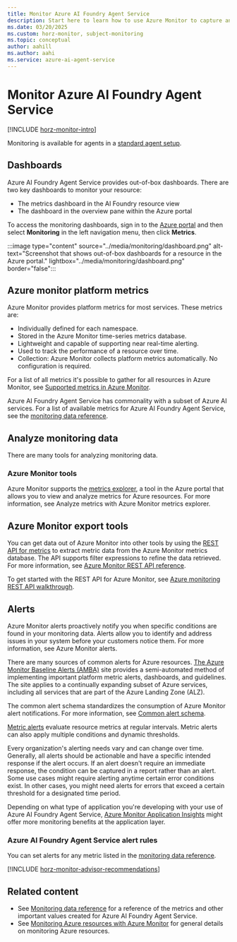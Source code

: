 ```yaml
---
title: Monitor Azure AI Foundry Agent Service
description: Start here to learn how to use Azure Monitor to capture and analyze metrics for your Azure AI Foundry Agent Service.
ms.date: 03/20/2025
ms.custom: horz-monitor, subject-monitoring
ms.topic: conceptual
author: aahill
ms.author: aahi
ms.service: azure-ai-agent-service
---
```


# Monitor Azure AI Foundry Agent Service

[!INCLUDE [horz-monitor-intro](~/reusable-content/ce-skilling/azure/includes/azure-monitor/horizontals/horz-monitor-intro.md)]

Monitoring is available for agents in a [standard agent setup](../how-to/).

## Dashboards

Azure AI Foundry Agent Service provides out-of-box dashboards. There are two key dashboards to monitor your resource: 

- The metrics dashboard in the AI Foundry resource view 
- The dashboard in the overview pane within the Azure portal 

To access the monitoring dashboards, sign in to the [Azure portal](https://portal.azure.com) and then select **Monitoring** in the left navigation menu, then click **Metrics**.


:::image type="content" source="../media/monitoring/dashboard.png" alt-text="Screenshot that shows out-of-box dashboards for a resource in the Azure portal." lightbox="../media/monitoring/dashboard.png" border="false":::

## Azure monitor platform metrics

Azure Monitor provides platform metrics for most services. These metrics are:

* Individually defined for each namespace.
* Stored in the Azure Monitor time-series metrics database.
* Lightweight and capable of supporting near real-time alerting.
* Used to track the performance of a resource over time.
* Collection: Azure Monitor collects platform metrics automatically. No configuration is required.

For a list of all metrics it's possible to gather for all resources in Azure Monitor, see [Supported metrics in Azure Monitor](/azure/azure-monitor/platform/metrics-supported).

Azure AI Foundry Agent Service has commonality with a subset of Azure AI services. For a list of available metrics for Azure AI Foundry Agent Service, see the [monitoring data reference](../reference/monitor-service.md#metrics).

## Analyze monitoring data

There are many tools for analyzing monitoring data.

### Azure Monitor tools

Azure Monitor supports the [metrics explorer](/azure/azure-monitor/essentials/metrics-getting-started), a tool in the Azure portal that allows you to view and analyze metrics for Azure resources. For more information, see Analyze metrics with Azure Monitor metrics explorer.

## Azure Monitor export tools

You can get data out of Azure Monitor into other tools by using the [REST API for metrics](/rest/api/monitor/operation-groups) to extract metric data from the Azure Monitor metrics database. The API supports filter expressions to refine the data retrieved. For more information, see [Azure Monitor REST API reference](/rest/api/monitor/filter-syntax).

To get started with the REST API for Azure Monitor, see [Azure monitoring REST API walkthrough](/azure/azure-monitor/essentials/rest-api-walkthrough).

## Alerts

Azure Monitor alerts proactively notify you when specific conditions are found in your monitoring data. Alerts allow you to identify and address issues in your system before your customers notice them. For more information, see Azure Monitor alerts.

There are many sources of common alerts for Azure resources. [The Azure Monitor Baseline Alerts (AMBA)](https://aka.ms/amba) site provides a semi-automated method of implementing important platform metric alerts, dashboards, and guidelines. The site applies to a continually expanding subset of Azure services, including all services that are part of the Azure Landing Zone (ALZ).

The common alert schema standardizes the consumption of Azure Monitor alert notifications. For more information, see [Common alert schema](/azure/azure-monitor/alerts/alerts-common-schema).

[Metric alerts](/azure/azure-monitor/alerts/alerts-types#metric-alerts) evaluate resource metrics at regular intervals. Metric alerts can also apply multiple conditions and dynamic thresholds.

Every organization's alerting needs vary and can change over time. Generally, all alerts should be actionable and have a specific intended response if the alert occurs. If an alert doesn't require an immediate response, the condition can be captured in a report rather than an alert. Some use cases might require alerting anytime certain error conditions exist. In other cases, you might need alerts for errors that exceed a certain threshold for a designated time period.

Depending on what type of application you're developing with your use of Azure AI Foundry Agent Service, [Azure Monitor Application Insights](/azure/azure-monitor/overview) might offer more monitoring benefits at the application layer.

### Azure AI Foundry Agent Service alert rules

You can set alerts for any metric listed in the [monitoring data reference](../reference/monitor-service.md).

[!INCLUDE [horz-monitor-advisor-recommendations](~/reusable-content/ce-skilling/azure/includes/azure-monitor/horizontals/horz-monitor-advisor-recommendations.md)]

## Related content

- See [Monitoring data reference](../reference/monitor-service.md) for a reference of the metrics and other important values created for Azure AI Foundry Agent Service.
- See [Monitoring Azure resources with Azure Monitor](/azure/azure-monitor/essentials/monitor-azure-resource) for general details on monitoring Azure resources.